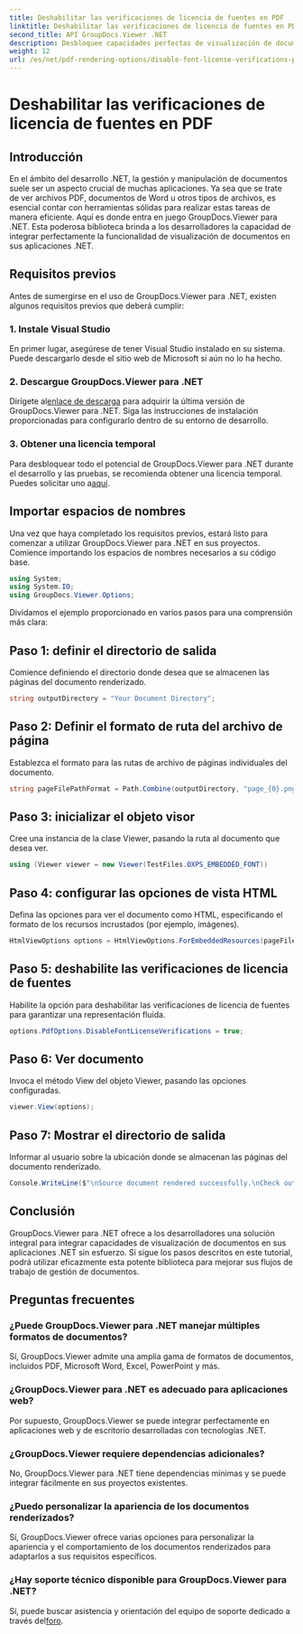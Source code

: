 ```yaml
---
title: Deshabilitar las verificaciones de licencia de fuentes en PDF
linktitle: Deshabilitar las verificaciones de licencia de fuentes en PDF
second_title: API GroupDocs.Viewer .NET
description: Desbloquee capacidades perfectas de visualización de documentos en su .NET con GroupDocs.Viewer para .NET. Integre y personalice fácilmente la representación de documentos con dependencias mínimas.
weight: 12
url: /es/net/pdf-rendering-options/disable-font-license-verifications-pdf/
---
```


# Deshabilitar las verificaciones de licencia de fuentes en PDF

## Introducción
En el ámbito del desarrollo .NET, la gestión y manipulación de documentos suele ser un aspecto crucial de muchas aplicaciones. Ya sea que se trate de ver archivos PDF, documentos de Word u otros tipos de archivos, es esencial contar con herramientas sólidas para realizar estas tareas de manera eficiente. Aquí es donde entra en juego GroupDocs.Viewer para .NET. Esta poderosa biblioteca brinda a los desarrolladores la capacidad de integrar perfectamente la funcionalidad de visualización de documentos en sus aplicaciones .NET.
## Requisitos previos
Antes de sumergirse en el uso de GroupDocs.Viewer para .NET, existen algunos requisitos previos que deberá cumplir:
### 1. Instale Visual Studio
En primer lugar, asegúrese de tener Visual Studio instalado en su sistema. Puede descargarlo desde el sitio web de Microsoft si aún no lo ha hecho.
### 2. Descargue GroupDocs.Viewer para .NET
 Dirígete al[enlace de descarga](https://releases.groupdocs.com/viewer/net/) para adquirir la última versión de GroupDocs.Viewer para .NET. Siga las instrucciones de instalación proporcionadas para configurarlo dentro de su entorno de desarrollo.
### 3. Obtener una licencia temporal
 Para desbloquear todo el potencial de GroupDocs.Viewer para .NET durante el desarrollo y las pruebas, se recomienda obtener una licencia temporal. Puedes solicitar uno a[aquí](https://purchase.groupdocs.com/temporary-license/).

## Importar espacios de nombres
Una vez que haya completado los requisitos previos, estará listo para comenzar a utilizar GroupDocs.Viewer para .NET en sus proyectos. Comience importando los espacios de nombres necesarios a su código base.
```csharp
using System;
using System.IO;
using GroupDocs.Viewer.Options;
```

Dividamos el ejemplo proporcionado en varios pasos para una comprensión más clara:
## Paso 1: definir el directorio de salida
Comience definiendo el directorio donde desea que se almacenen las páginas del documento renderizado.
```csharp
string outputDirectory = "Your Document Directory";
```
## Paso 2: Definir el formato de ruta del archivo de página
Establezca el formato para las rutas de archivo de páginas individuales del documento.
```csharp
string pageFilePathFormat = Path.Combine(outputDirectory, "page_{0}.png");
```
## Paso 3: inicializar el objeto visor
Cree una instancia de la clase Viewer, pasando la ruta al documento que desea ver.
```csharp
using (Viewer viewer = new Viewer(TestFiles.OXPS_EMBEDDED_FONT))
```
## Paso 4: configurar las opciones de vista HTML
Defina las opciones para ver el documento como HTML, especificando el formato de los recursos incrustados (por ejemplo, imágenes).
```csharp
HtmlViewOptions options = HtmlViewOptions.ForEmbeddedResources(pageFilePathFormat);
```
## Paso 5: deshabilite las verificaciones de licencia de fuentes
Habilite la opción para deshabilitar las verificaciones de licencia de fuentes para garantizar una representación fluida.
```csharp
options.PdfOptions.DisableFontLicenseVerifications = true;
```
## Paso 6: Ver documento
Invoca el método View del objeto Viewer, pasando las opciones configuradas.
```csharp
viewer.View(options);
```
## Paso 7: Mostrar el directorio de salida
Informar al usuario sobre la ubicación donde se almacenan las páginas del documento renderizado.
```csharp
Console.WriteLine($"\nSource document rendered successfully.\nCheck output in {outputDirectory}.");
```

## Conclusión
GroupDocs.Viewer para .NET ofrece a los desarrolladores una solución integral para integrar capacidades de visualización de documentos en sus aplicaciones .NET sin esfuerzo. Si sigue los pasos descritos en este tutorial, podrá utilizar eficazmente esta potente biblioteca para mejorar sus flujos de trabajo de gestión de documentos.
## Preguntas frecuentes
### ¿Puede GroupDocs.Viewer para .NET manejar múltiples formatos de documentos?
Sí, GroupDocs.Viewer admite una amplia gama de formatos de documentos, incluidos PDF, Microsoft Word, Excel, PowerPoint y más.
### ¿GroupDocs.Viewer para .NET es adecuado para aplicaciones web?
Por supuesto, GroupDocs.Viewer se puede integrar perfectamente en aplicaciones web y de escritorio desarrolladas con tecnologías .NET.
### ¿GroupDocs.Viewer requiere dependencias adicionales?
No, GroupDocs.Viewer para .NET tiene dependencias mínimas y se puede integrar fácilmente en sus proyectos existentes.
### ¿Puedo personalizar la apariencia de los documentos renderizados?
Sí, GroupDocs.Viewer ofrece varias opciones para personalizar la apariencia y el comportamiento de los documentos renderizados para adaptarlos a sus requisitos específicos.
### ¿Hay soporte técnico disponible para GroupDocs.Viewer para .NET?
 Sí, puede buscar asistencia y orientación del equipo de soporte dedicado a través del[foro](https://forum.groupdocs.com/c/viewer/9).